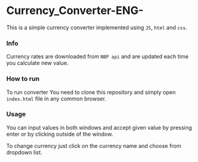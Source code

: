 # Currency_Converter-ENG-

This is a simple currency converter implemented using `JS`, `html` and `css`.

### Info
Currency rates are downloaded from `NBP api` and are updated each time you calculate new value.

### How to run
To run converter You need to clone this repository and simply open `index.html` file in any common browser.

### Usage
You can input values in both windows and accept given value by pressing enter or by clicking outside of the window.

To change currency just click on the currency name and choose from dropdown list.
